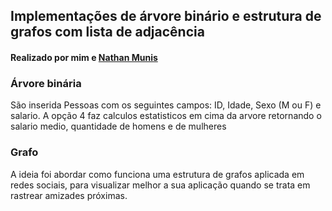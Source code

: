## Implementações de árvore binário e estrutura de grafos com lista de adjacência

#### Realizado por mim e [Nathan Munis](https://github.com/santmunis)

### Árvore binária

São inserida Pessoas com os seguintes campos: ID, Idade, Sexo (M ou F) e salario.
A opção 4 faz calculos estatisticos em cima da arvore retornando o salario medio, quantidade de homens e de mulheres

### Grafo

A ideia foi abordar como funciona uma estrutura de grafos aplicada em redes sociais, para visualizar melhor a sua aplicação quando se trata em rastrear amizades próximas.